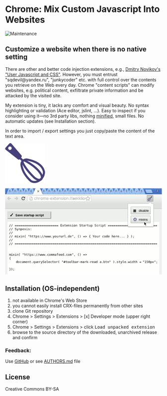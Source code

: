 # Chrome: Mix Custom Javascript Into Websites

![Maintenance](https://img.shields.io/maintenance/yes/2018.svg)



## Customize a website when there is no native setting

There are other and better code injection extensions, e.g.,
[Dmitry Novikov's "User Javascript and CSS"](https://chrome.google.com/webstore/detail/user-javascript-and-css/nbhcbdghjpllgmfilhnhkllmkecfmpld?hl=en-US).
However, you must entrust "sqdevil<span></span>@yandex.ru", "junkycoder" etc. with full control over the contents you retrieve on the Web every day. Chrome "content scripts" can modify websites, e.g. political content, exfiltrate private information and be attacked by the visited site.

My extension is tiny, it lacks any comfort and visual beauty.
No syntax highlighting or validation (Ace editor, jslint, ...).
Easy to inspect if you consider using it—no 3rd party libs, nothing [minified](https://en.wikipedia.org/wiki/Minification_(programming)), small files.
No automatic updates (see Installation section).

In order to import / export settings you just copy/paste the content of the text area.


![Logo](image/icon128.png)

![Screenshot](image/screenshot-20180525.png)


## Installation (OS-independent)

1. not available in Chrome's Web Store
2. you cannot easily install CRX-files permanently from other sites
3. clone Git repository
4. Chrome > Settings > Extensions > [x] Developer mode (upper right corner)
5. Chrome > Settings > Extensions > click <kbd>Load unpacked extension</kbd> 
6. browse to the source directory of the downloaded, unarchived release and confirm

### Feedback:

Use [GitHub](https://github.com/andre-st/chrome-codemixins/issues) or see [AUTHORS.md](AUTHORS.md) file



## License

Creative Commons BY-SA

